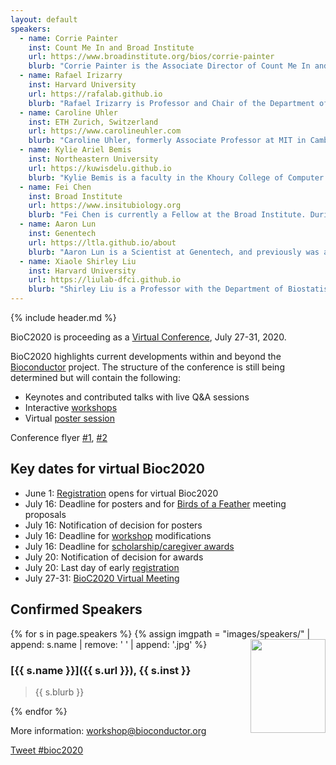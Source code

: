 ```yaml
---
layout: default
speakers:
  - name: Corrie Painter
    inst: Count Me In and Broad Institute
    url: https://www.broadinstitute.org/bios/corrie-painter
    blurb: "Corrie Painter is the Associate Director of Count Me In and is a research scientist at the Broad Institute of MIT and Harvard.  A trained cancer researcher with a Ph.D. in biochemistry, she completed her postdoctoral work in cancer immunology, focused on melanoma. In 2010, Painter was diagnosed with angiosarcoma. She has combined her cancer advocacy and scientific background to engage with patients in order to build and carry out patient-partnered genomics studies. She is also the co-founder of Angiosarcoma Awareness Inc."
  - name: Rafael Irizarry
    inst: Harvard University
    url: https://rafalab.github.io
    blurb: "Rafael Irizarry is Professor and Chair of the Department of Data Sciences at the Dana-Farber Cancer Institute and a Professor of Biostatistics at Harvard School of Public Health, and one of the original founders of the Bioconductor Project. Professor Irizarry’s work has focused on problems related to microarray, next-generation sequencing, and genomic data. Currently, he is interested in leveraging his knowledge in translational work, e.g. developing diagnostic tools and discovering biomarkers. During his career, he has co-authored papers on a variety of topics including musical sound signals, infectious diseases, circadian patterns in health, fetal health monitoring, and estimating the effects of Hurricane María in Puerto Rico."
  - name: Caroline Uhler
    inst: ETH Zurich, Switzerland
    url: https://www.carolineuhler.com
    blurb: "Caroline Uhler, formerly Associate Professor at MIT in Cambridge, USA, recently joined the ETH Zurich, Switzerland, as Professor of Machine Learning, Statistics and Genomics. Her research focuses on statistics, machine learning and computational biology. In particular, graphical models, causal inference, algebraic statistics and applications to genomics, for example linking the spatial organization of the DNA with gene regulation."
  - name: Kylie Ariel Bemis
    inst: Northeastern University
    url: https://kuwisdelu.github.io
    blurb: "Kylie Bemis is a faculty in the Khoury College of Computer Sciences at Northeastern University where she teaches data science and develops curriculum for the MS in Data Science program. Her research interests include machine learning and large-scale statistical computing for bioinformatics. She is active in outreach to the Native American and LGBTQ communities, an enrolled member of the Zuni tribe, and a writer of fiction and poetry."
  - name: Fei Chen
    inst: Broad Institute
    url: https://www.insitubiology.org
    blurb: "Fei Chen is currently a Fellow at the Broad Institute. During the course of his doctoral studies in Biological Engineering at MIT, Fei co-invented expansion microscopy (ExM): A breakthrough technique that allows for super-resolution imaging of biological samples with conventional light microscopes. Chen's lab utilizes ExM as a platform for in situ transcriptomics and epigenomics, while continuing to pioneer novel molecular and microscopy tools to uniquely illuminate biological pathways and function."
  - name: Aaron Lun
    inst: Genentech
    url: https://ltla.github.io/about
    blurb: "Aaron Lun is a Scientist at Genentech, and previously was a research associate in John Marioni’s group at the CRUK Cambridge Institute and completed a PhD with Gordon Smyth at the Walter and Eliza Hall Institute for Medical Research in Melbourne. Aaron is a prolific contributor to the Bioconductor project, currently especially in the area of single-cell RNA-seq."
  - name: Xiaole Shirley Liu
    inst: Harvard University
    url: https://liulab-dfci.github.io
    blurb: "Shirley Liu is a Professor with the Department of Biostatistics and Computational Biology at the Dana-Farber Cancer Institute and Harvard School of Public Health. Her research focuses on algorithm development and integrative mining from big data generated on microarrays, massively parallel sequencing, and other high throughput techniques to model the specificity and function of transcription factors, chromatin regulators and lncRNAs in tumor development, progression, drug response and resistance."
---
```


{% include header.md %}


BioC2020 is proceeding as a [Virtual Conference](https://bioc2020.pathable.co/), July 27-31, 2020. 

BioC2020 highlights current developments within and beyond
the [Bioconductor](https://www.bioconductor.org) project. 
The structure of the conference is still being determined but will contain the following:

* Keynotes and contributed talks with live Q&A sessions
* Interactive [workshops](./workshops.md)
* Virtual [poster session](https://f1000research.com/gateways/bioconductor/bioc2020)

<!--
[Registration for virtual Bioc2020 is open](https://datasciences.eventsmart.com/events/bioc2020/).
A new flat-rate fee of $50.00 USD will give attendees access to the virtual platform for the conference, talks, workshops, Q&As following each session, network opportunities. The [early registration](https://datasciences.eventsmart.com/events/bioc2020/) deadline is July 20, 2020.

The [call for posters](./call-for-abstracts.md) is open. The [call for scholarships/caregiver awards](./call-for-abstracts.md) remains open and will waive the virtual registration fee.  
-->

Conference flyer [#1](images/flyers/BioC2020Flyerlandscape_lg.pdf), [#2](images/flyers/BioC2020FlyerPortrait.pdf)

<!--
**New!** Nominate individuals providing outstanding contributions to the Bioconductor project and community to the [Bioconductor Awards 2020](https://tinyurl.com/biocawards2020). Deadline for nominations: June 15. 
-->

## Key dates for virtual Bioc2020
<!--
- Jan 9: Registration Opens
- Jan 15: [Call for abstracts/applications for talks, early posters, travel and caregiver awards, workshops](call-for-abstracts.html)
- March 3: Deadline for proposals for talks, workshops, early posters
- March 15: Call for [travel](./scholarships.md) and [caregiver](./caregiver-awards.md) awards
- March 24: Notification of decision for talks, workshops, early posters
- June 15: Deadline for nominations to the [Bioconductor Awards 2020](https://tinyurl.com/biocawards2020)
- June 30: Deadline for travel and caregiver awards
- July 1: Deadline for late posters and for __Birds of a Feather__ meetings
- July 6: Notification of decision for travel and caregiver awards
- July 10: Notification of decision for late posters
- July 10: Last day of early registration
- July 27-31: BioC2020 Meeting
-->

- June 1:  [Registration](https://datasciences.eventsmart.com/events/bioc2020/) opens for virtual Bioc2020
- July 16: Deadline for posters and for [Birds of a Feather](https://support.bioconductor.org/p/132033/) meeting proposals
- July 16: Notification of decision for posters
- July 16: Deadline for [workshop](./workshops.md) modifications
- July 16: Deadline for [scholarship/caregiver awards](./call-for-abstracts.md)
- July 20: Notification of decision for awards
- July 20: Last day of early [registration](https://datasciences.eventsmart.com/events/bioc2020/)
- July 27-31: [BioC2020 Virtual Meeting](https://bioc2020.pathable.co/)

## Confirmed Speakers

{% for s in page.speakers %}
{% assign imgpath = "images/speakers/" | append: s.name | remove: ' ' | append: '.jpg' %}
<img src="{{ imgpath }}" style="float:right; width:120px; height:150px; object-fit: cover">
### [{{ s.name }}]({{ s.url }}), {{ s.inst }}

> {{ s.blurb }}

{% endfor %}

More information: [workshop@bioconductor.org][contact]

<a href="https://twitter.com/intent/tweet?button_hashtag=bioc2020&ref_src=twsrc%5Etfw"
    class="twitter-hashtag-button"
    data-show-count="false">Tweet #bioc2020</a>

<script async src="https://platform.twitter.com/widgets.js" charset="utf-8"></script>

[contact]: mailto:workshop@bioconductor.org?subject=BioC2020%20question
[survey]: https://forms.gle/eRWv3tdXLvxYT2CYA
